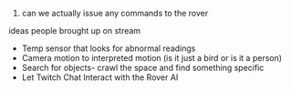 1. can we actually issue any commands to the rover


ideas people brought up on stream


- Temp sensor that looks for abnormal readings
- Camera motion to interpreted motion (is it just a bird or is it a person)
- Search for objects- crawl the space and find something specific
- Let Twitch Chat Interact with the Rover AI

